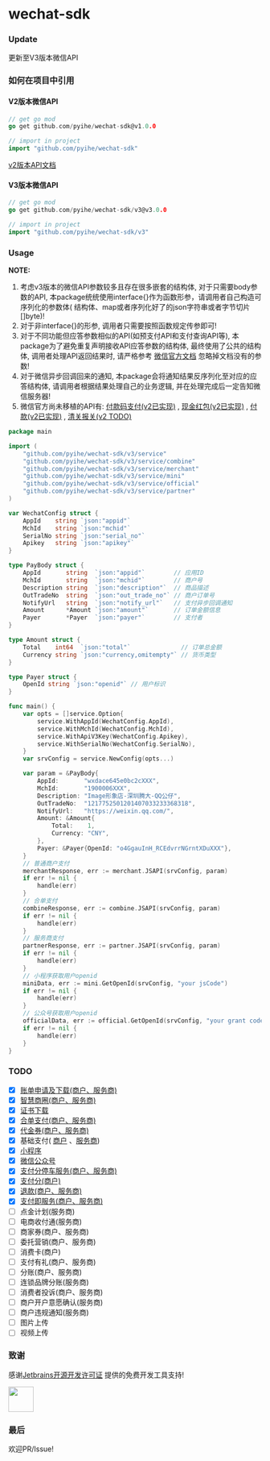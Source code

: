 # wechat-sdk

### Update

更新至V3版本微信API

### 如何在项目中引用

#### V2版本微信API

```go
// get go mod
go get github.com/pyihe/wechat-sdk@v1.0.0

// import in project
import "github.com/pyihe/wechat-sdk"
```

[v2版本API文档](https://github.com/pyihe/wechat-sdk/blob/v2/README.md)

#### V3版本微信API

```go
// get go mod
go get github.com/pyihe/wechat-sdk/v3@v3.0.0

// import in project
import "github.com/pyihe/wechat-sdk/v3"
```

### Usage

**NOTE:**

1. 考虑v3版本的微信API参数较多且存在很多嵌套的结构体, 对于只需要body参数的API, 本package统统使用interface{}作为函数形参，请调用者自己构造可序列化的参数体(
   结构体、map或者序列化好了的json字符串或者字节切片[]byte)!
2. 对于非interface{}的形参, 调用者只需要按照函数规定传参即可!
3. 对于不同功能但应答参数相似的API(如预支付API和支付查询API等), 本package为了避免重复声明接收API应答参数的结构体, 最终使用了公共的结构体, 调用者处理API返回结果时,
   请严格参考 [微信官方文档](https://pay.weixin.qq.com/wiki/doc/apiv3/index.shtml) 忽略掉文档没有的参数!
4. 对于微信异步回调回来的通知, 本package会将通知结果反序列化至对应的应答结构体, 请调用者根据结果处理自己的业务逻辑, 并在处理完成后一定告知微信服务器!
5. 微信官方尚未移植的API有: [付款码支付(v2已实现)](https://pay.weixin.qq.com/wiki/doc/api/micropay.php?chapter=5_1)
   , [现金红包(v2已实现)](https://pay.weixin.qq.com/wiki/doc/api/tools/cash_coupon.php?chapter=13_1)
   , [付款(v2已实现)](https://pay.weixin.qq.com/wiki/doc/api/tools/mch_pay.php?chapter=14_1)
   , [清关报关(v2 TODO)](https://pay.weixin.qq.com/wiki/doc/api/external/declarecustom.php?chapter=17_1&index=1)

```go
package main

import (
	"github.com/pyihe/wechat-sdk/v3/service"
	"github.com/pyihe/wechat-sdk/v3/service/combine"
	"github.com/pyihe/wechat-sdk/v3/service/merchant"
	"github.com/pyihe/wechat-sdk/v3/service/mini"
	"github.com/pyihe/wechat-sdk/v3/service/official"
	"github.com/pyihe/wechat-sdk/v3/service/partner"
)

var WechatConfig struct {
	AppId    string `json:"appid"`
	MchId    string `json:"mchid"`
	SerialNo string `json:"serial_no"`
	Apikey   string `json:"apikey"`
}

type PayBody struct {
	AppId       string  `json:"appid"`        // 应用ID
	MchId       string  `json:"mchid"`        // 商户号
	Description string  `json:"description"`  // 商品描述
	OutTradeNo  string  `json:"out_trade_no"` // 商户订单号
	NotifyUrl   string  `json:"notify_url"`   // 支付异步回调通知
	Amount      *Amount `json:"amount"`       // 订单金额信息
	Payer       *Payer  `json:"payer"`        // 支付者
}

type Amount struct {
	Total    int64  `json:"total"`              // 订单总金额
	Currency string `json:"currency,omitempty"` // 货币类型
}

type Payer struct {
	OpenId string `json:"openid"` // 用户标识
}

func main() {
	var opts = []service.Option{
		service.WithAppId(WechatConfig.AppId),
		service.WithMchId(WechatConfig.MchId),
		service.WithApiV3Key(WechatConfig.Apikey),
		service.WithSerialNo(WechatConfig.SerialNo),
	}
	var srvConfig = service.NewConfig(opts...)

	var param = &PayBody{
		AppId:       "wxdace645e0bc2cXXX",
		MchId:       "1900006XXX",
		Description: "Image形象店-深圳腾大-QQ公仔",
		OutTradeNo:  "1217752501201407033233368318",
		NotifyUrl:   "https://weixin.qq.com/",
		Amount: &Amount{
			Total:    1,
			Currency: "CNY",
		},
		Payer: &Payer{OpenId: "o4GgauInH_RCEdvrrNGrntXDuXXX"},
	}
	// 普通商户支付
	merchantResponse, err := merchant.JSAPI(srvConfig, param)
	if err != nil {
		handle(err)
	}
	// 合单支付
	combineResponse, err := combine.JSAPI(srvConfig, param)
	if err != nil {
		handle(err)
	}
	// 服务商支付
	partnerResponse, err := partner.JSAPI(srvConfig, param)
	if err != nil {
		handle(err)
	}
	// 小程序获取用户openid
	miniData, err := mini.GetOpenId(srvConfig, "your jsCode")
	if err != nil {
		handle(err)
	}
	// 公众号获取用户openid
	officialData, err := official.GetOpenId(srvConfig, "your grant code")
	if err != nil {
		handle(err)
	}
}
```

### TODO

- [x] [账单申请及下载(商户、服务商)](https://github.com/pyihe/wechat-sdk/tree/master/service/bills)
- [x] [智慧商圈(商户、服务商)](https://github.com/pyihe/wechat-sdk/tree/master/service/businesscircle)
- [x] [证书下载](https://github.com/pyihe/wechat-sdk/tree/master/service/certificate)
- [x] [合单支付(商户、服务商)](https://github.com/pyihe/wechat-sdk/tree/master/service/combine)
- [x] [代金券(商户、服务商)](https://github.com/pyihe/wechat-sdk/tree/master/service/favor)
- [x] 基础支付( [商户](https://github.com/pyihe/wechat-sdk/tree/master/service/merchant)
  、[服务商](https://github.com/pyihe/wechat-sdk/tree/master/service/partner))
- [x] [小程序](https://github.com/pyihe/wechat-sdk/tree/master/service/mini)
- [x] [微信公众号](https://github.com/pyihe/wechat-sdk/tree/master/service/official)
- [x] [支付分停车服务(商户、服务商)](https://github.com/pyihe/wechat-sdk/tree/master/service/parking)
- [x] [支付分(商户)](https://github.com/pyihe/wechat-sdk/tree/master/service/payscore)
- [x] [退款(商户、服务商)](https://github.com/pyihe/wechat-sdk/tree/master/service/refunds)
- [x] [支付即服务(商户、服务商)](https://github.com/pyihe/wechat-sdk/tree/master/service/smartguide)
- [ ] 点金计划(服务商)
- [ ] 电商收付通(服务商)
- [ ] 商家券(商户、服务商)
- [ ] 委托营销(商户、服务商)
- [ ] 消费卡(商户)
- [ ] 支付有礼(商户、服务商)
- [ ] 分账(商户、服务商)
- [ ] 连锁品牌分账(服务商)
- [ ] 消费者投诉(商户、服务商)
- [ ] 商户开户意愿确认(服务商)
- [ ] 商户违规通知(服务商)
- [ ] 图片上传
- [ ] 视频上传

### 致谢

感谢[Jetbrains开源开发许可证](https://www.jetbrains.com/zh-cn/community/opensource/#support) 提供的免费开发工具支持!

<img src="https://github.com/pyihe/wechat-sdk/blob/master/jetbrains.png" width="50" height="50"/>

### 最后

欢迎PR/Issue!

